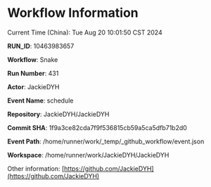 # Workflow Information

Current Time (China): Tue Aug 20 10:01:50 CST 2024  

**RUN_ID**: 10463983657  

**Workflow**: Snake  

**Run Number**: 431  

**Actor**: JackieDYH  

**Event Name**: schedule  

**Repository**: JackieDYH/JackieDYH  

**Commit SHA**: 1f9a3ce82cda7f9f536815cb59a5ca5dfb71b2d0  

**Event Path**: /home/runner/work/_temp/_github_workflow/event.json  

**Workspace**: /home/runner/work/JackieDYH/JackieDYH  

Other information: [https://github.com/JackieDYH](https://github.com/JackieDYH)
